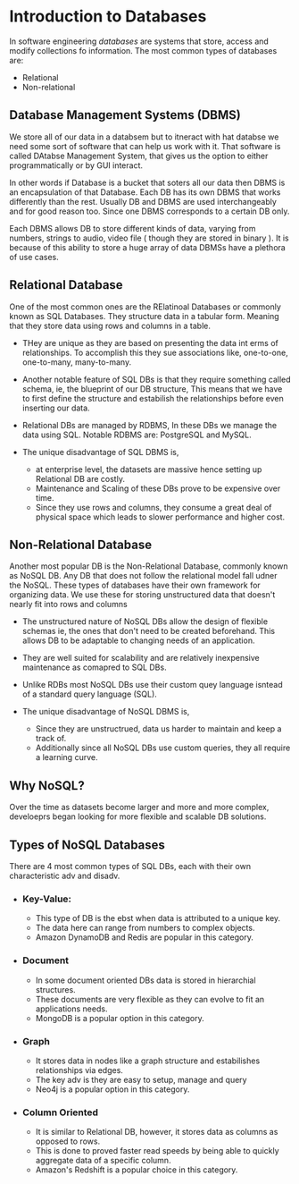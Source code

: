 # Introduction to Databases

In software engineering *databases* are systems that store, access and modify collections fo information. The most common types of databases are: <br>
- Relational
- Non-relational

## Database Management Systems (DBMS)
We store all of our data in a databsem but to itneract with hat databse we need some sort of software that can help us work with it. That software is called DAtabse Management System, that gives us the option to either programmatically or by GUI interact.

In other words if Database is a bucket that soters all our data then DBMS is an encapsulation of that Database. Each DB has its own DBMS that works differently than the rest. Usually DB and DBMS are used interchangeably and for good reason too. Since one DBMS corresponds to a certain DB only.

Each DBMS allows DB to store different kinds of data, varying from numbers, strings to audio, video file ( though they are stored in binary ). It is because of this ability to store a huge array of data DBMSs have a plethora of use cases.


## Relational Database
One of the most common ones are the RElatinoal Databases or commonly known as SQL Databases. They structure data in a tabular form. Meaning that they store data using rows and columns in a table.

- THey are unique as they are based on presenting the data int erms of relationships. To accomplish this they sue associations like, one-to-one, one-to-many, many-to-many.

- Another notable feature of SQL DBs is that they require something called schema, ie, the blueprint of our DB structure, This means that we have to first define the structure and estabilish the relationships before even inserting our data.

- Relational DBs are managed by RDBMS, In these DBs we manage the data using SQL. Notable RDBMS are: PostgreSQL and MySQL.

- The unique disadvantage of SQL DBMS is, 
    - at enterprise level, the datasets are massive hence setting up Relational DB are costly.
    - Maintenance and Scaling of these DBs prove to be expensive over time.
    - Since they use rows and columns, they consume a great deal of physical space which leads to slower performance and higher cost.


## Non-Relational Database
Another most popular DB is the Non-Relational Database, commonly known as NoSQL DB. Any DB that does not follow the relational model fall udner the NoSQL. These types of databases have their own framework for organizing data. We use these for storing unstructured data that doesn't nearly fit into rows and columns

- The unstructured nature of NoSQL DBs allow the design of flexible schemas ie, the ones that don't need to be created beforehand. This allows  DB to be adaptable to changing needs of an application.

- They are well suited for scalability and are relatively inexpensive maintenance as comapred to SQL DBs.

- Unlike RDBs most NoSQL DBs use their custom quey language isntead of a standard query language (SQL).

- The unique disadvantage of NoSQL DBMS is,
    - Since they are unstructrued, data us harder to maintain and keep a track of.
    - Additionally since all NoSQL DBs use custom queries, they all require a learning curve.


## Why NoSQL?
Over the time as datasets become larger and more and more complex, develoeprs began looking for more flexible and scalable DB solutions.

## Types of NoSQL Databases
There are 4 most common types of SQL DBs, each with their own characteristic adv and disadv.

- ### Key-Value:
  - This type of DB is the ebst when data is attributed to a unique key.
  - The data here can range from numbers to complex objects.
  - Amazon DynamoDB and Redis are popular in this category.

- ### Document
  - In some document oriented DBs data is stored in hierarchial structures.
  - These documents are very flexible as they can evolve to fit an applications needs.
  - MongoDB is a popular option in this category.

- ### Graph
  - It stores data in nodes like a graph structure and estabilishes relationships via edges.
  - The key adv is they are easy to setup, manage and query
  - Neo4j is a popular option in this category.

- ### Column Oriented
  - It is similar to Relational DB, however, it stores data as columns as opposed to rows.
  - This is done to proved faster read speeds by being able to quickly aggregate data of a specific column.
  - Amazon's Redshift is a popular choice in this category.
